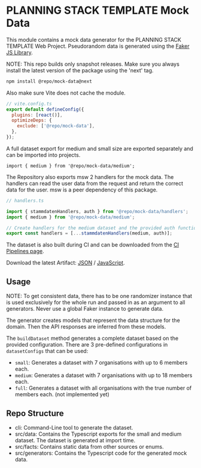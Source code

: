 # PLANNING STACK TEMPLATE Mock Data

This module contains a mock data generator for the PLANNING STACK TEMPLATE Web Project. Pseudorandom
data is generated using the [Faker JS Library](https://fakerjs.dev/).

NOTE: This repo builds only snapshot releases. Make sure you always install the latest version of
the package using the 'next' tag.

```bash
npm install @repo/mock-data@next
```

Also make sure Vite does not cache the module.

```javascript
// vite.config.ts
export default defineConfig({
  plugins: [react()],
  optimizeDeps: {
    exclude: ['@repo/mock-data'],
  },
});
```

A full dataset export for medium and small size are exported separately and can be imported into
projects.

    import { medium } from '@repo/mock-data/medium';

The Repository also exports msw 2 handlers for the mock data. The handlers can read the user data
from the request and return the correct data for the user. msw is a peer dependency of this package.

```typescript
// handlers.ts

import { stammdatenHandlers, auth } from '@repo/mock-data/handlers';
import { medium } from '@repo/mock-data/medium';

// Create handlers for the medium dataset and the provided auth function
export const handlers = [...stammdatenHandlers(medium, auth)];
```

The dataset is also built during CI and can be downloaded from the
[CI Pipelines page](https://gitlab.ti8m.ch/planning-stack-template/mock-data/-/pipelines).

Download the latest Artifact:
[JSON](https://gitlab.ti8m.ch/planning-stack-template/mock-data/-/jobs/artifacts/main/download?job=publish)
/
[JavaScript](https://gitlab.ti8m.ch/planning-stack-template/mock-data/-/jobs/artifacts/main/download?job=build).

## Usage

NOTE: To get consistent data, there has to be one randomizer instance that is used exclusively for
the whole run and passed in as an argument to all generators. Never use a global Faker instance to
generate data.

The generator creates models that represent the data structure for the domain. Then the API
responses are inferred from these models.

The `buildDataset` method generates a complete dataset based on the provided configuration. There
are 3 pre-defined configurations in `datasetConfigs` that can be used:

- `small`: Generates a dataset with 7 organisations with up to 6 members each.
- `medium`: Generates a dataset with 7 organisations with up to 18 members each.
- `full`: Generates a dataset with all organisations with the true number of members each. (not
  implemented yet)

## Repo Structure

- cli: Command-Line tool to generate the dataset.
- src/data: Contains the Typescript exports for the small and medium dataset. The dataset is
  generated at import time.
- src/facts: Contains static data from other sources or enums.
- src/generators: Contains the Typescript code for the generated mock data.

